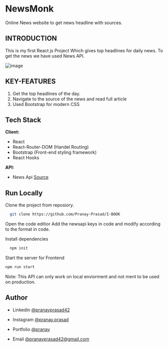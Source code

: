 
# NewsMonk

Online News website to get news headline with sources.



## INTRODUCTION

This is my first React js Project Which gives top headlines for daily news. To get the news we have used News API.

![image](https://user-images.githubusercontent.com/78464424/207326835-c2061ee9-6f7d-4b02-b94d-b85a07e9c83d.png)


## KEY-FEATURES

1. Get the top headlines of the day.
2. Navigate to the source of the news and read full article
4. Used Bootstrap for modern CSS
## Tech Stack

**Client:** 
- React
- React-Router-DOM (Handel Routing)
- Bootstrap (Front-end styling framework)
- React Hooks  

**API:** 
- News Api [Source](https://newsapi.org/)

## Run Locally

Clone the project from reposiory.

```bash
  git clone https://github.com/Pranay-Prasad/I-BOOK
```
Open the code editior
Add the newsapi keys in code and modify according to the format in code.

Install dependencies

```bash
  npm init
```


Start the server for Frontend
```bash
npm run start
```

Note: This API can only work on local enviorment and not ment to be used on production.
## Author

- Linkedin [@pranayprasad42](https://www.linkedin.com/in/pranayprasad42)

- Instagram [@pranay.prasad](https://www.instagram.com/pranay.prasad)

- Portfolio [@pranay](https://pranay-prasad.github.io/portfolio/)

- Email [@pranayprasad42@gmail.com]()
